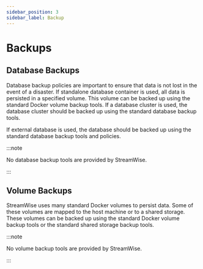 ```yaml
---
sidebar_position: 3
sidebar_label: Backup
---
```


# Backups

## Database Backups

Database backup policies are important to ensure that data is not lost in the event of a disaster. If standalone database container is used, all data is persisted in a specified volume. This volume can be backed up using the standard Docker volume backup tools. If a database cluster is used, the database cluster should be backed up using the standard database backup tools.

If external database is used, the database should be backed up using the standard database backup tools and policies.

:::note

No database backup tools are provided by StreamWise.

:::

## Volume Backups

StreamWise uses many standard Docker volumes to persist data. Some of these volumes are mapped to the host machine or to a shared storage. These volumes can be backed up using the standard Docker volume backup tools or the standard shared storage backup tools.

:::note

No volume backup tools are provided by StreamWise.

:::